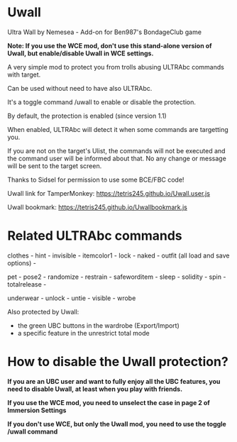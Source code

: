 # Uwall

Ultra Wall by Nemesea - Add-on for Ben987's BondageClub game

**Note: If you use the WCE mod, don't use this stand-alone version of Uwall, but enable/disable Uwall in WCE settings.**

A very simple mod to protect you from trolls abusing ULTRAbc commands with target.

Can be used without need to have also ULTRAbc.

It's a toggle command /uwall to enable or disable the protection.

By default, the protection is enabled (since version 1.1)

When enabled, ULTRAbc will detect it when some commands are targetting you.

If you are not on the target's Ulist, the commands will not be executed and the command user will be informed about that.
No any change or message will be sent to the target screen.

Thanks to Sidsel for permission to use some BCE/FBC code!

Uwall link for TamperMonkey: https://tetris245.github.io/Uwall.user.js

Uwall bookmark: https://tetris245.github.io/Uwallbookmark.js

# Related ULTRAbc commands

clothes - hint - invisible - itemcolor1 - lock - naked - outfit (all load and save options) -

pet - pose2 - randomize - restrain - safeworditem - sleep - solidity - spin - totalrelease - 

underwear - unlock - untie - visible - wrobe

Also protected by Uwall: 
- the green UBC buttons in the wardrobe (Export/Import)
- a specific feature in the unrestrict total mode

# How to disable the Uwall protection?

**If you are an UBC user and want to fully enjoy all the UBC features, you need to disable Uwall, at least when you play with friends.**

**If you use the WCE mod, you need to unselect the case in page 2 of Immersion Settings**

**If you don't use WCE, but only the Uwall mod, you need to use the toggle /uwall command**

